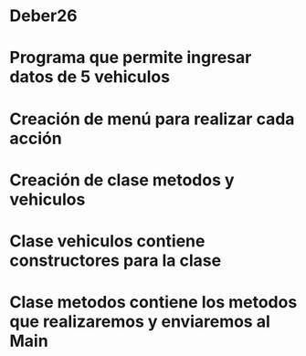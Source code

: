 # Deber26
# Programa que permite ingresar datos de 5 vehiculos 
# Creación de menú para realizar cada acción
# Creación de clase metodos y vehiculos
# Clase vehiculos contiene constructores para la clase
# Clase metodos contiene los metodos que realizaremos y enviaremos al Main
